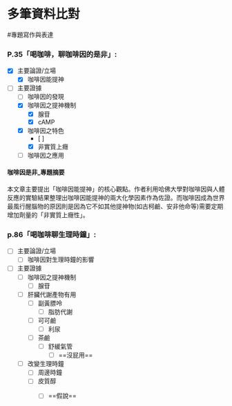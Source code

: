 # 多筆資料比對
#專題寫作與表達

### P.35「喝咖啡，聊咖啡因的是非」:
- [x] 主要論證/立場
	- [x] 咖啡因能提神
- [ ] 主要證據
	- [ ] 咖啡因的發現
	- [x] 咖啡因之提神機制
		- [x] 腺苷
		- [x] cAMP
	- [x] 咖啡因之特色
		- [ ] 
		- [x] 非實質上癮
	- [ ] 咖啡因之應用

#### 咖啡因是非_專題摘要

本文章主要提出「咖啡因能提神」的核心觀點。作者利用哈佛大學對咖啡因與人體反應的實驗結果整理出咖啡因能提神的兩大化學因素作為佐證。而咖啡因成為世界最風行醒腦物的原因則是因為它不如其他提神物(如古柯鹼、安非他命等)需要定期增加劑量的「非實質上癮性」。

### p.86「喝咖啡聊生理時鐘」:
- [ ] 主要論證/立場
	- [ ] 咖啡因對生理時鐘的影響
- [ ] 主要證據
	- [ ] 咖啡因之提神機制
		- [ ] 腺苷
	- [ ] 肝臟代謝產物有用
		- [ ] 副黃膘呤
			- [ ] 脂肪代謝
		- [ ] 可可鹼
			- [ ] 利尿
		- [ ] 茶鹼
			- [ ] 舒緩氣管
				- [ ] ==沒屁用==
	- [ ] 改變生理時鐘
		- [ ] 周邊時鐘
		- [ ] 皮質醇
			- [ ] ==假說==

